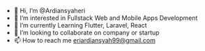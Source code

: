 - 👋 Hi, I’m @Ardiansyaheri
- 👀 I’m interested in Fullstack Web and Mobile Apps Development
- 🌱 I’m currently Learning Flutter, Laravel, React
- 💞️ I’m looking to collaborate on company or startup
- 📫 How to reach me eriardiansyah99@gmail.com

<!---
Ardiansyaheri/Ardiansyaheri is a ✨ special ✨ repository because its `README.md` (this file) appears on your GitHub profile.
You can click the Preview link to take a look at your changes.
--->
